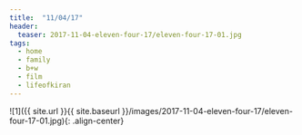 ```yaml
---
title:  "11/04/17"
header:
  teaser: 2017-11-04-eleven-four-17/eleven-four-17-01.jpg
tags: 
  - home
  - family
  - b+w
  - film
  - lifeofkiran
---
```


<p></p>
![1]({{ site.url }}{{ site.baseurl }}/images/2017-11-04-eleven-four-17/eleven-four-17-01.jpg){: .align-center}
<figcaption> </figcaption>
<p></p>
